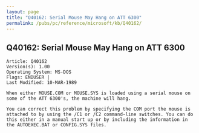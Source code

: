 ```yaml
---
layout: page
title: "Q40162: Serial Mouse May Hang on ATT 6300"
permalink: /pubs/pc/reference/microsoft/kb/Q40162/
---
```


## Q40162: Serial Mouse May Hang on ATT 6300

	Article: Q40162
	Version(s): 1.00
	Operating System: MS-DOS
	Flags: ENDUSER |
	Last Modified: 10-MAR-1989
	
	When either MOUSE.COM or MOUSE.SYS is loaded using a serial mouse on
	some of the ATT 6300's, the machine will hang.
	
	You can correct this problem by specifying the COM port the mouse is
	attached to by using the /C1 or /C2 command-line switches. You can do
	this either in a manual start up or by including the information in
	the AUTOEXEC.BAT or CONFIG.SYS files.
